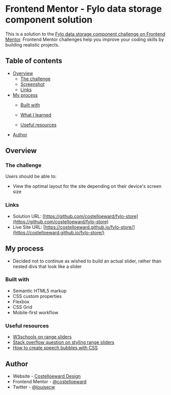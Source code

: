 # Frontend Mentor - Fylo data storage component solution

This is a solution to the [Fylo data storage component challenge on Frontend Mentor](https://www.frontendmentor.io/challenges/fylo-data-storage-component-1dZPRbV5n). Frontend Mentor challenges help you improve your coding skills by building realistic projects. 

## Table of contents

- [Overview](#overview)
  - [The challenge](#the-challenge)
  - [Screenshot](#screenshot)
  - [Links](#links)
- [My process](#my-process)
  - [Built with](#built-with)
  - [What I learned](#what-i-learned)

  - [Useful resources](#useful-resources)
- [Author](#author)




## Overview

### The challenge

Users should be able to:

- View the optimal layout for the site depending on their device's screen size


### Links

- Solution URL: [https://github.com/costelloeward/fylo-store](https://github.com/costelloeward/fylo-store)
- Live Site URL: [https://costelloeward.github.io/fylo-store/](https://costelloeward.github.io/fylo-store/)

## My process
- Decided not to continue as wished to build an actual slider, rather than nested divs that look like a slider


### Built with

- Semantic HTML5 markup
- CSS custom properties
- Flexbox
- CSS Grid
- Mobile-first workflow

### Useful resources

- [W3schools on range sliders](https://www.w3schools.com/howto/howto_js_rangeslider.asp)
- [Stack overflow question on styling range sliders](https://stackoverflow.com/questions/18389224/how-to-style-html5-range-input-to-have-different-color-before-and-after-slider)
- [How to create speech bubbles with CSS](https://www.sitepoint.com/pure-css3-speech-bubbles/)


## Author

- Website - [Costelloeward Design](https://www.costelloeward.design)
- Frontend Mentor - [@costelloeward](https://www.frontendmentor.io/profile/costelloeward)
- Twitter - [@louisecw](https://www.twitter.com/louisecw)


